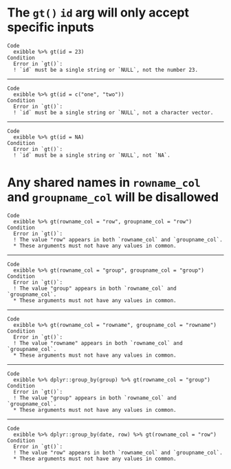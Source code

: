 # The `gt()` `id` arg will only accept specific inputs

    Code
      exibble %>% gt(id = 23)
    Condition
      Error in `gt()`:
      ! `id` must be a single string or `NULL`, not the number 23.

---

    Code
      exibble %>% gt(id = c("one", "two"))
    Condition
      Error in `gt()`:
      ! `id` must be a single string or `NULL`, not a character vector.

---

    Code
      exibble %>% gt(id = NA)
    Condition
      Error in `gt()`:
      ! `id` must be a single string or `NULL`, not `NA`.

# Any shared names in `rowname_col` and `groupname_col` will be disallowed

    Code
      exibble %>% gt(rowname_col = "row", groupname_col = "row")
    Condition
      Error in `gt()`:
      ! The value "row" appears in both `rowname_col` and `groupname_col`.
      * These arguments must not have any values in common.

---

    Code
      exibble %>% gt(rowname_col = "group", groupname_col = "group")
    Condition
      Error in `gt()`:
      ! The value "group" appears in both `rowname_col` and `groupname_col`.
      * These arguments must not have any values in common.

---

    Code
      exibble %>% gt(rowname_col = "rowname", groupname_col = "rowname")
    Condition
      Error in `gt()`:
      ! The value "rowname" appears in both `rowname_col` and `groupname_col`.
      * These arguments must not have any values in common.

---

    Code
      exibble %>% dplyr::group_by(group) %>% gt(rowname_col = "group")
    Condition
      Error in `gt()`:
      ! The value "group" appears in both `rowname_col` and `groupname_col`.
      * These arguments must not have any values in common.

---

    Code
      exibble %>% dplyr::group_by(date, row) %>% gt(rowname_col = "row")
    Condition
      Error in `gt()`:
      ! The value "row" appears in both `rowname_col` and `groupname_col`.
      * These arguments must not have any values in common.

